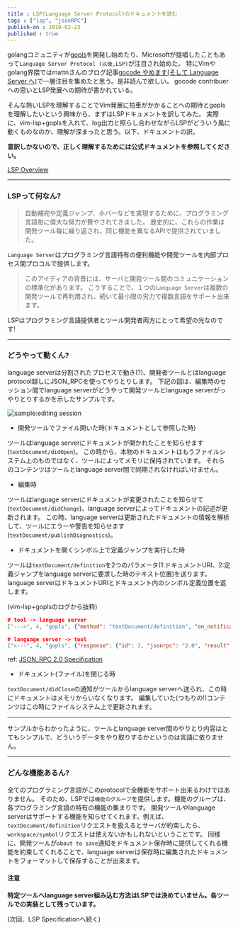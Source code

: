 ```yaml
---
title : LSP(Language Server Protocol)のドキュメントを読む
tags : ["lsp", "jsonRPC"]
publish-on : 2019-02-23
published : true
---
```



golangコミュニティが[gopls](https://godoc.org/golang.org/x/tools/cmd/gopls)を開発し始めたり、Microsoftが提唱したこともあって`Language Server Protocol (以後,LSP)`が注目され始めた。
特にVimやgolang界隈ではmattnさんのブログ記事[gocode やめます(そして Language Server へ)](https://mattn.kaoriya.net/software/lang/go/20181217000056.htm)で一層注目を集めたと思う。是非読んで欲しい。
gocode contribuerへの思いとLSP発展への期待が書かれている。


そんな熱いLSPを理解することでVim発展に拍車がかかることへの期待とgoplsを理解したいという興味から、まずはLSPドキュメントを訳してみた。
実際に、vim-lsp+goplsを入れて、log出力と照らし合わせながらLSPがどういう風に動くものなのか、理解が深まったと思う。以下、ドキュメントの訳。

<!--more-->


**意訳しかないので、正しく理解するためには公式ドキュメントを参照してください。**

[LSP Overview](https://microsoft.github.io/language-server-protocol/overview)


---
### LSPって何なん?
> 自動補完や定義ジャンプ、ホバーなどを実現するために、プログラミング言語毎に偉大な努力が費やされてきました。
> 歴史的に、これらの作業は開発ツール毎に繰り返され、同じ機能を異なるAPIで提供されていました。

`Language Server`はプログラミング言語特有の便利機能や開発ツールを内部プロセス間プロコルで提供します。


> このアイディアの背景には、サーバと開発ツール間のコミュニケーションの標準化があります。
> こうすることで、１つの`Language Server`は複数の開発ツールで再利用され、続いて最小限の労力で複数言語をサポート出来ます。

LSPはプログラミング言語提供者とツール開発者両方にとって希望の光なのです!


---
### どうやって動くん?

language serverは分割されたプロセスで動き(?)、開発者ツールとはlanguage protocol越しにJSON_RPCを使ってやりとりします。
下記の図は、編集時のセッション間でlanguage serverがどうやって開発ツールとlanguage serverがっやりとりするかを示したサンプルです。

![sample:editing session](https://microsoft.github.io/language-server-protocol/img/language-server-sequence.png)

- 開発ツールでファイル開いた時(ドキュメントとして参照した時)

ツールはlanguage serverにドキュメントが開かれたことを知らせます(`textDocument/didOpen`)。
この時から、本物のドキュメントはもうファイルシステム上のものではなく、ツールによってメモリに保持されています。
それらのコンテンツはツールとlanguage server間で同期されなければいけません。

- 編集時

ツールはlanguage serverにドキュメントが変更されたことを知らせて(`textDocument/didChange`)、language serverによってドキュメントの記述が更新されます。
この時、language serverは更新されたドキュメントの情報を解析して、ツールにエラーや警告を知らせます(`textDocument/publishDiagnostics`)。

- ドキュメントを開くシンボル上で定義ジャンプを実行した時

ツールは`textDocument/definition`を2つのパラメータ(1:ドキュメントURI、2:定義ジャンプをlanguage serverに要求した時のテキスト位置)を送ります。
language serverはドキュメントURIとドキュメント内のシンボル定義位置を返します。


(vim-lsp+goplsのログから抜粋)

```json
# tool -> language server
["--->", 4, "gopls", {"method": "textDocument/definition", "on_notification": "---funcref---", "params": {"textDocument": {"uri": "file:///home/vagrant/dev/src/github.com/lunarxlark/echo-learning/main.go"}, "position": {"character": 5, "line": 5}}}]

# language server -> tool
["<---", 4, "gopls", {"response": {"id": 2, "jsonrpc": "2.0", "result": [{"uri": "file:///usr/local/go/src/fmt/print.go", "range": {"end": {"character": 12, "line": 262}, "start": {"character": 5, "line": 262}}}]}, "request": {"method": "textDocument/definition", "jsonrpc": "2.0", "id": 2, "params": {"textDocument": {"uri": "file:///home/vagrant/dev/src/github.com/lunarxlark/echo-learning/main.go"}, "position": {"character": 5, "line": 5}}}}]
```

ref: [JSON_RPC 2.0 Specification](https://www.jsonrpc.org/specification)

- ドキュメント(ファイル)を閉じる時

`textDocument/didClose`の通知がツールからlanguage serverへ送られ、この時にドキュメントはメモリからいなくなります。
編集していた(つもりの!)コンテンツはこの時にファイルシステム上で更新されます。

---

サンプルからわかったように、ツールとlanguage server間のやりとり内容はとてもシンプルで、どういうデータをやり取りするかというのは言語に依りません。

---


### どんな機能あるん?

全てのプログラミング言語がこのprotocolで全機能をサポート出来るわけではありません。
そのため、LSPでは`機能のグループ`を提供します。機能のグループは、各プログラミング言語の特有の機能の集まりです。
開発ツールやlanguage serverはサポートする機能を知らせてくれます。例えば、`textDocument/definition`リクエストを扱えるとサーバが約束したら、`workspace/symbol`リクエストは使えないかもしれないということです。
同様に、開発ツールが`about to save`通知をドキュメント保存時に提供してくれる機能を約束してくれることで、language serverは保存時に編集されたドキュメントをフォーマットして保存することが出来ます。


#### 注意

**特定ツールへlanguage server組み込む方法はLSPでは決めていません。各ツールでの実装として残っています。**



(次回、LSP Specificationへ続く)

